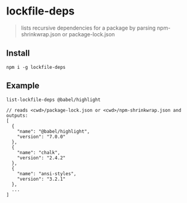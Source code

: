 # lockfile-deps
> lists recursive dependencies for a package by parsing npm-shrinkwrap.json or package-lock.json

## Install
```
npm i -g lockfile-deps
```

## Example
```
list-lockfile-deps @babel/highlight

// reads <cwd>/package-lock.json or <cwd>/npm-shrinkwrap.json and outputs:
[
  {
    "name": "@babel/highlight",
    "version": "7.0.0"
  },
  {
    "name": "chalk",
    "version": "2.4.2"
  },
  {
    "name": "ansi-styles",
    "version": "3.2.1"
  },
  ...
]
```
